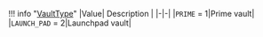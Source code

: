 !!! info "[VaultType](/../../schemas/vault_type)"
    |Value| Description |
    |-|-|
    |`PRIME` = 1|Prime vault|
    |`LAUNCH_PAD` = 2|Launchpad vault|
